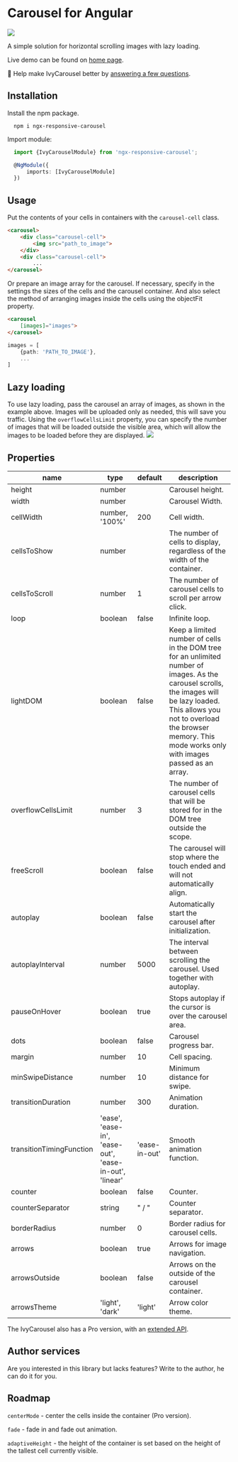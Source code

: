 # Carousel for Angular

<img src="https://badgen.net/bundlephobia/min/angular-responsive-carousel" />

A simple solution for horizontal scrolling images with lazy loading.

Live demo can be found on [home page](http://ivylab.space/carousel).

🔬️ Help make IvyCarousel better by [answering a few questions](https://docs.google.com/forms/d/e/1FAIpQLSemPfIejDl3Pq4mFz32sFZgvLo7JbyXZPZFt4uDw9G4H92H8Q/viewform?usp=sf_link).

## Installation

Install the npm package.
```
  npm i ngx-responsive-carousel
```
Import module:
```ts
  import {IvyCarouselModule} from 'ngx-responsive-carousel';

  @NgModule({
      imports: [IvyCarouselModule]
  })
```

## Usage
Put the contents of your cells in containers with the `carousel-cell` class.

```html
<carousel>
    <div class="carousel-cell">
        <img src="path_to_image">
    </div>
    <div class="carousel-cell">
        ...
</carousel>
```

Or prepare an image array for the carousel. If necessary, specify in the settings the sizes of the cells and the carousel container. And also select the method of arranging images inside the cells using the objectFit property.

```html
<carousel
    [images]="images">
</carousel>
```
```ts
images = [
    {path: 'PATH_TO_IMAGE'},
    ...
]
```

## Lazy loading
To use lazy loading, pass the carousel an array of images, as shown in the example above. Images will be uploaded only as needed, this will save you traffic. Using the `overflowCellsLimit` property, you can specify the number of images that will be loaded outside the visible area, which will allow the images to be loaded before they are displayed.
<img src="http://ivylab.space/assets/img/carousel-lazy-loading.gif" />

## Properties

| name | type | default | description |
|------|------|---------|-------------|
| height | number | | Carousel height. |
| width | number | | Carousel Width. |
| cellWidth | number, '100%' | 200 | Cell width. |
| cellsToShow | number | | The number of cells to display, regardless of the width of the container. |
| cellsToScroll | number | 1 | The number of carousel cells to scroll per arrow click. |
| loop | boolean | false | Infinite loop. |
| lightDOM | boolean | false | Keep a limited number of cells in the DOM tree for an unlimited number of images. As the carousel scrolls, the images will be lazy loaded. This allows you not to overload the browser memory. This mode works only with images passed as an array. |
| overflowCellsLimit | number | 3 | The number of carousel cells that will be stored for in the DOM tree outside the scope. |
| freeScroll | boolean | false | The carousel will stop where the touch ended and will not automatically align. |
| autoplay | boolean | false | Automatically start the carousel after initialization. |
| autoplayInterval | number | 5000 | The interval between scrolling the carousel. Used together with autoplay. |
| pauseOnHover | boolean | true | Stops autoplay if the cursor is over the carousel area. |
| dots | boolean | false | Carousel progress bar. |
| margin | number | 10 | Cell spacing. |
| minSwipeDistance | number | 10 | Minimum distance for swipe. |
| transitionDuration | number | 300 | Animation duration. |
| transitionTimingFunction | 'ease', 'ease-in', 'ease-out', 'ease-in-out', 'linear' | 'ease-in-out' | Smooth animation function. |
| counter | boolean | false | Counter. |
| counterSeparator | string | " / " | Counter separator. |
| borderRadius | number | 0 | Border radius for carousel cells. |
| arrows | boolean | true | Arrows for image navigation. |
| arrowsOutside | boolean | false | Arrows on the outside of the carousel container. |
| arrowsTheme | 'light', 'dark' | 'light' | Arrow color theme. |

The IvyCarousel also has a Pro version, with an [extended API](http://ivylab.space/carousel).

## Author services

Are you interested in this library but lacks features? Write to the author, he can do it for you.

## Roadmap

`centerMode` - center the cells inside the container (Pro version).

`fade` - fade in and fade out animation.

`adaptiveHeight` - the height of the container is set based on the height of the tallest cell currently visible.
